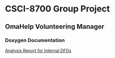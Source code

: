# CSCI-8700 Group Project
## OmaHelp Volunteering Manager

### Doxygen Documentation
[Analysis Report for Internal DFDs](http://htmlpreview.github.io/?https://github.com/jallen3095/CSCI-8700/blob/master/html/index.html)
